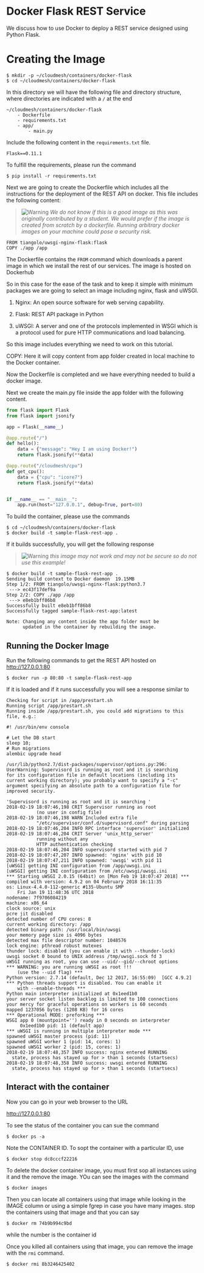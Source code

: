 # Docker Flask REST Service

We discuss how to use Docker to deploy a REST service designed using
Python Flask.

# Creating the Image

```console
$ mkdir -p ~/cloudmesh/containers/docker-flask
$ cd ~/cloudmesh/containers/docker-flask
```

In this directory we will have the following file and directory
structure, where directories are indicated with a `/` at the end

```
~/cloudmesh/containers/docker-flask
    - Dockerfile
    - requirements.txt
    - app/
        - main.py
```

Include the following content in the `requirements.txt` file.

```
Flask==0.11.1
```

To fulfill the requirements, please run the  command

```console
$ pip install -r requirements.txt
```

Next we are going to create the Dockerfile which includes all the
instructions for the deployment of the REST API on docker. This file
includes the following content:

> ![Warning](images/warning.png) *We do not know if this is a good image as this was
> originally contributed by a student. We would prefer if the image is
> created from scratch by a dockerfile. Running arbitrary docker images
> on your machine could pose a security risk.*

```
FROM tiangolo/uwsgi-nginx-flask:flask
COPY ./app /app
```

The Dockerfile contains the `FROM` command which downloads a parent
image in which we install the rest of our services. The image is
hosted on Dockerhub


So in this case for the ease of the task and to keep it simple with
minimum packages we are going to select an image including nginx, flask
and uWSGI.

1.  Nginx: An open source software for web serving capability.

2.  Flask: REST API package in Python

3.  uWSGI: A server and one of the protocols implemented in WSGI which
    is a protocol used for pure HTTP communications and load balancing.

So this image includes everything we need to work on this tutorial.

COPY: Here it will copy content from app folder created in local machine
to the Docker container.

Now the Dockerfile is completed and we have everything needed to build a
docker image.

Next we create the main.py file inside the app folder with the
following content.

```python
from flask import Flask
from flask import jsonify

app = Flask(__name__)

@app.route("/")
def hello():
    data = {"message": "Hey I am using Docker!")
    return flask.jsonify(**data)

@app.route("/cloudmesh/cpu")
def get_cpu():
    data = {"cpu": "icore7")
    return flask.jsonify(**data)


if __name__ == "__main__":
    app.run(host="127.0.0.1", debug=True, port=80)
```

To build the container, please use the commands

```console
$ cd ~/cloudmesh/containers/docker-flask
$ docker build -t sample-flask-rest-app .
```

If it builds successfully, you will get the following response

> ![Warning](images/warning.png) *this image may not work and may not be secure so do not use
> this example!*

```console
$ docker build -t sample-flask-rest-app .
Sending build context to Docker daemon  19.15MB
Step 1/2: FROM tiangolo/uwsgi-nginx-flask:python3.7
 ---> ec43f17def9a
Step 2/2: COPY ./app /app
 ---> e8eb1bff86b8
Successfully built e8eb1bff86b8
Successfully tagged sample-flask-rest-app:latest

Note: Changing any content inside the app folder must be
      updated in the container by rebuilding the image.
```


## Running the Docker Image

Run the following commands to get the REST API hosted on
<http://127.0.0.1:80>

```console
$ docker run -p 80:80 -t sample-flask-rest-app
```

If it is loaded and if it runs successfully you will see a response
similar to

```console
Checking for script in /app/prestart.sh
Running script /app/prestart.sh
Running inside /app/prestart.sh, you could add migrations to this file, e.g.:

#! /usr/bin/env console

# Let the DB start
sleep 10;
# Run migrations
alembic upgrade head

/usr/lib/python2.7/dist-packages/supervisor/options.py:296:
UserWarning: Supervisord is running as root and it is searching
for its configuration file in default locations (including its
current working directory); you probably want to specify a "-c"
argument specifying an absolute path to a configuration file for
improved security.

'Supervisord is running as root and it is searching '
2018-02-19 18:07:46,198 CRIT Supervisor running as root
           (no user in config file)
2018-02-19 18:07:46,198 WARN Included extra file
           "/etc/supervisor/conf.d/supervisord.conf" during parsing
2018-02-19 18:07:46,204 INFO RPC interface 'supervisor' initialized
2018-02-19 18:07:46,204 CRIT Server 'unix_http_server'
           running without any
           HTTP authentication checking
2018-02-19 18:07:46,204 INFO supervisord started with pid 7
2018-02-19 18:07:47,207 INFO spawned: 'nginx' with pid 10
2018-02-19 18:07:47,211 INFO spawned: 'uwsgi' with pid 11
[uWSGI] getting INI configuration from /app/uwsgi.ini
[uWSGI] getting INI configuration from /etc/uwsgi/uwsgi.ini
*** Starting uWSGI 2.0.15 (64bit) on [Mon Feb 19 18:07:47 2018] ***
compiled with version: 4.9.2 on 04 February 2018 16:11:35
os: Linux-4.4.0-112-generic #135-Ubuntu SMP
    Fri Jan 19 11:48:36 UTC 2018
nodename: 7f9706084219
machine: x86_64
clock source: unix
pcre jit disabled
detected number of CPU cores: 8
current working directory: /app
detected binary path: /usr/local/bin/uwsgi
your memory page size is 4096 bytes
detected max file descriptor number: 1048576
lock engine: pthread robust mutexes
thunder lock: disabled (you can enable it with --thunder-lock)
uwsgi socket 0 bound to UNIX address /tmp/uwsgi.sock fd 3
uWSGI running as root, you can use --uid/--gid/--chroot options
*** WARNING: you are running uWSGI as root !!!
    (use the --uid flag) ***
Python version: 2.7.14 (default, Dec 12 2017, 16:55:09)  [GCC 4.9.2]
*** Python threads support is disabled. You can enable it
    with --enable-threads ***
Python main interpreter initialized at 0x1eed1b0
your server socket listen backlog is limited to 100 connections
your mercy for graceful operations on workers is 60 seconds
mapped 1237056 bytes (1208 KB) for 16 cores
*** Operational MODE: preforking ***
WSGI app 0 (mountpoint='') ready in 0 seconds on interpreter
     0x1eed1b0 pid: 11 (default app)
*** uWSGI is running in multiple interpreter mode ***
spawned uWSGI master process (pid: 11)
spawned uWSGI worker 1 (pid: 14, cores: 1)
spawned uWSGI worker 2 (pid: 15, cores: 1)
2018-02-19 18:07:48,357 INFO success: nginx entered RUNNING
  state, process has stayed up for > than 1 seconds (startsecs)
2018-02-19 18:07:48,358 INFO success: uwsgi entered RUNNING
  state, process has stayed up for > than 1 seconds (startsecs)
```

## Interact with the container

Now you can go in your web browser to the URL

 <http://127.0.0.1:80>

To see the status of the container you can sue the command

```console
$ docker ps -a
```

Note the CONTAINER ID. To sopt the container with a particular ID, use

```
$ docker stop dc8cccf22216
```

To delete the docker container image, you must first sop all instances
using it and the remove the image. YOu can see the images with the
command


```console
$ docker images
```

Then you can locate all containers using that image while looking in
the IMAGE column or using a simple fgrep in case you have many
images. stop the containers using that image and that you can say


```console
$ docker rm 74b9b994c9bd
```

while the number is the container id

Once you killed all containers using that image, you can remove the
image with the `rmi` command.

```console
$ docker rmi 8b3246425402
```
